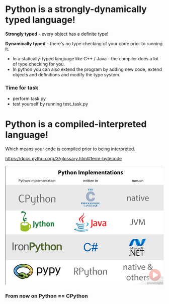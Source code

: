 # Python is a strongly-dynamically typed language!  
**Strongly typed** - every object has a definite type!  
  
**Dynamically typed** - there's no type checking of your code prior to running it.  
 - In a statically-typed language like C++ / Java - the compiler does a lot of type checking for you.  
 - In python you can also extend the program by adding new code, extend objects and definitions and modify the type system.
### Time for task
- perform task.py
- test yourself by running test_task.py

# Python is a compiled-interpreted language!
Which means your code is compiled prior to being interpreted.

https://docs.python.org/3/glossary.html#term-bytecode

![enter image description here](/images/image001.png)


### From now on Python == CPython
<!--stackedit_data:
eyJoaXN0b3J5IjpbODk1ODQ5NTQxLDQxOTk5MTA1MiwxNzE4OD
Q4NTk3XX0=
-->